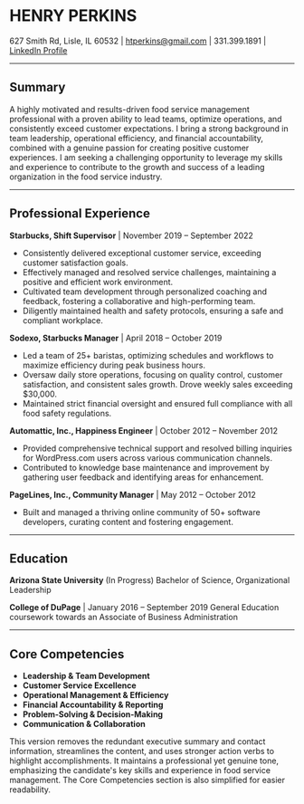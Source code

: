 # HENRY PERKINS
627 Smith Rd, Lisle, IL 60532 | htperkins@gmail.com | 331.399.1891 | [LinkedIn Profile](https://www.linkedin.com/in/henryperkins/)

---

## Summary

A highly motivated and results-driven food service management professional with a proven ability to lead teams, optimize operations, and consistently exceed customer expectations.  I bring a strong background in team leadership, operational efficiency, and financial accountability, combined with a genuine passion for creating positive customer experiences. I am seeking a challenging opportunity to leverage my skills and experience to contribute to the growth and success of a leading organization in the food service industry.

---

## Professional Experience

**Starbucks, Shift Supervisor** | November 2019 – September 2022
* Consistently delivered exceptional customer service, exceeding customer satisfaction goals.
* Effectively managed and resolved service challenges, maintaining a positive and efficient work environment.
* Cultivated team development through personalized coaching and feedback, fostering a collaborative and high-performing team.
* Diligently maintained health and safety protocols, ensuring a safe and compliant workplace.

**Sodexo, Starbucks Manager** | April 2018 – October 2019
* Led a team of 25+ baristas, optimizing schedules and workflows to maximize efficiency during peak business hours.
* Oversaw daily store operations, focusing on quality control, customer satisfaction, and consistent sales growth.  Drove weekly sales exceeding $30,000.
* Maintained strict financial oversight and ensured full compliance with all food safety regulations.

**Automattic, Inc., Happiness Engineer** | October 2012 – November 2012
* Provided comprehensive technical support and resolved billing inquiries for WordPress.com users across various communication channels.
* Contributed to knowledge base maintenance and improvement by gathering user feedback and identifying areas for enhancement.

**PageLines, Inc., Community Manager** | May 2012 – October 2012
* Built and managed a thriving online community of 50+ software developers, curating content and fostering engagement.


---

## Education

**Arizona State University** (In Progress)
Bachelor of Science, Organizational Leadership

**College of DuPage** | January 2016 – September 2019
General Education coursework towards an Associate of Business Administration


---

## Core Competencies

* **Leadership & Team Development**
* **Customer Service Excellence**
* **Operational Management & Efficiency**
* **Financial Accountability & Reporting**
* **Problem-Solving & Decision-Making**
* **Communication & Collaboration**


This version removes the redundant executive summary and contact information, streamlines the content, and uses stronger action verbs to highlight accomplishments. It maintains a professional yet genuine tone, emphasizing the candidate's key skills and experience in food service management.  The Core Competencies section is also simplified for easier readability.
